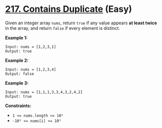 # [217. Contains Duplicate][link] (Easy)

[link]: https://leetcode.com/problems/contains-duplicate/

Given an integer array `nums`, return `true` if any value appears **at least twice** in the array,
and return `false` if every element is distinct.

**Example 1:**

```
Input: nums = [1,2,3,1]
Output: true

```

**Example 2:**

```
Input: nums = [1,2,3,4]
Output: false

```

**Example 3:**

```
Input: nums = [1,1,1,3,3,4,3,2,4,2]
Output: true

```

**Constraints:**

- `1 <= nums.length <= 10⁵`
- `-10⁹ <= nums[i] <= 10⁹`

